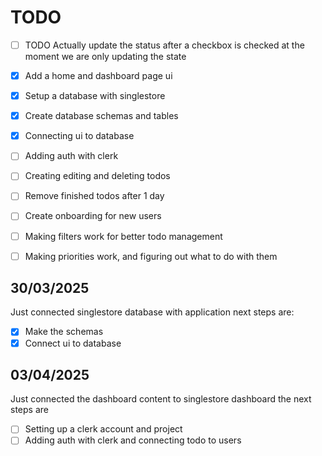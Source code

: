 # TODO

- [ ] TODO Actually update the status after a checkbox is checked at the moment we are only updating the state

- [x] Add a home and dashboard page ui
- [x] Setup a database with singlestore
- [x] Create database schemas and tables
- [x] Connecting ui to database
- [ ] Adding auth with clerk
- [ ] Creating editing and deleting todos
- [ ] Remove finished todos after 1 day
- [ ] Create onboarding for new users
- [ ] Making filters work for better todo management
- [ ] Making priorities work, and figuring out what to do with them

## 30/03/2025

Just connected singlestore database with application next steps are:

- [x] Make the schemas
- [x] Connect ui to database

## 03/04/2025

Just connected the dashboard content to singlestore dashboard the next steps are

- [ ] Setting up a clerk account and project
- [ ] Adding auth with clerk and connecting todo to users
